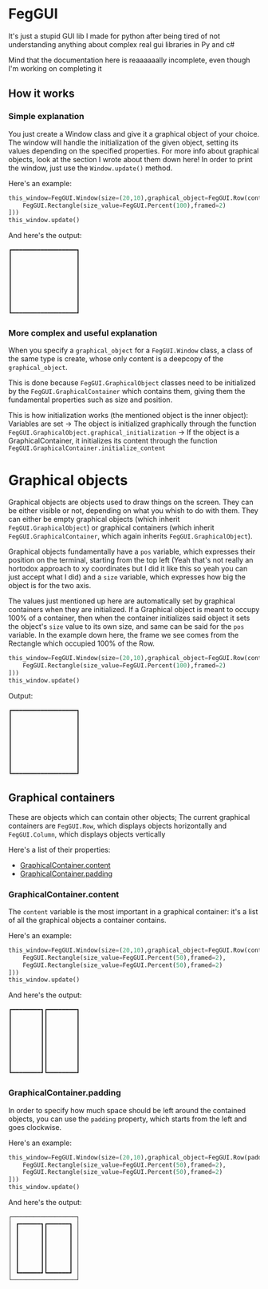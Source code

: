 # FegGUI
It's just a stupid GUI lib I made for python after being tired of not understanding anything about complex real gui libraries in Py and c#

Mind that the documentation here is reaaaaaally incomplete, even though I'm working on completing it

## How it works
### Simple explanation
You just create a Window class and give it a graphical object of your choice. The window will handle the initialization of the given object, setting its values depending on the specified properties.
For more info about graphical objects, look at the section I wrote about them down here!
In order to print the window, just use the `Window.update()` method.

Here's an example:
```Python
this_window=FegGUI.Window(size=(20,10),graphical_object=FegGUI.Row(content=[
    FegGUI.Rectangle(size_value=FegGUI.Percent(100),framed=2)
]))
this_window.update()
```
And here's the output:
```
┏━━━━━━━━━━━━━━━━━━┓
┃                  ┃
┃                  ┃
┃                  ┃
┃                  ┃
┃                  ┃
┃                  ┃
┃                  ┃
┃                  ┃
┗━━━━━━━━━━━━━━━━━━┛
```
### More complex and useful explanation
When you specify a `graphical_object` for a `FegGUI.Window` class, a class of the same type is create, whose only content is a deepcopy of the `graphical_object`.

This is done because `FegGUI.GraphicalObject` classes need to be initialized by the `FegGUI.GraphicalContainer` which contains them, giving them the fundamental properties such as size and position.

This is how initialization works (the mentioned object is the inner object): Variables are set → The object is initialized graphically through the function `FegGUI.GraphicalObject.graphical_initialization` → If the object is a GraphicalContainer, it initializes its content through the function `FegGUI.GraphicalContainer.initialize_content`

# Graphical objects
Graphical objects are objects used to draw things on the screen. They can be either visible or not, depending on what you whish to do with them.
They can either be empty graphical objects (which inherit `FegGUI.GraphicalObject`) or graphical containers  (which inherit `FegGUI.GraphicalContainer`, which again inherits `FegGUI.GraphicalObject`).

Graphical objects fundamentally have a `pos` variable, which expresses their position on the terminal, starting from the top left (Yeah that's not really an hortodox approach to xy coordinates but I did it like this so yeah you can just accept what I did) and a `size` variable, which expresses how big the object is for the two axis.

The values just mentioned up here are automatically set by graphical containers when they are initialized. If a Graphical object is meant to occupy 100% of a container, then when the container initializes said object it sets the object's `size` value to its own size, and same can be said for the `pos` variable.
In the example down here, the frame we see comes from the Rectangle which occupied 100% of the Row.
```Python
this_window=FegGUI.Window(size=(20,10),graphical_object=FegGUI.Row(content=[
    FegGUI.Rectangle(size_value=FegGUI.Percent(100),framed=2)
]))
this_window.update()
```
Output:
```
┏━━━━━━━━━━━━━━━━━━┓
┃                  ┃
┃                  ┃
┃                  ┃
┃                  ┃
┃                  ┃
┃                  ┃
┃                  ┃
┃                  ┃
┗━━━━━━━━━━━━━━━━━━┛
```
## Graphical containers
These are objects which can contain other objects; 
The current graphical containers are `FegGUI.Row`, which displays objects horizontally and `FegGUI.Column`, which displays objects vertically

Here's a list of their properties:
 - [GraphicalContainer.content](https://github.com/FegDotExe/FegGUI#graphicalcontainercontent)
 - [GraphicalContainer.padding](https://github.com/FegDotExe/FegGUI#graphicalcontainerpadding)
### GraphicalContainer.content
The `content` variable is the most important in a graphical container: it's a list of all the graphical objects a container contains.

Here's an example:
```Python
this_window=FegGUI.Window(size=(20,10),graphical_object=FegGUI.Row(content=[
    FegGUI.Rectangle(size_value=FegGUI.Percent(50),framed=2),
    FegGUI.Rectangle(size_value=FegGUI.Percent(50),framed=2)
]))
this_window.update()
```
And here's the output:
```
┏━━━━━━━━┓┏━━━━━━━━┓
┃        ┃┃        ┃
┃        ┃┃        ┃
┃        ┃┃        ┃
┃        ┃┃        ┃
┃        ┃┃        ┃
┃        ┃┃        ┃
┃        ┃┃        ┃
┃        ┃┃        ┃
┗━━━━━━━━┛┗━━━━━━━━┛
```
### GraphicalContainer.padding
In order to specify how much space should be left around the contained objects, you can use the `padding` property, which starts from the left and goes clockwise.

Here's an example:
```Python
this_window=FegGUI.Window(size=(20,10),graphical_object=FegGUI.Row(padding=(2,1,2,1),framed=1,content=[
    FegGUI.Rectangle(size_value=FegGUI.Percent(50),framed=2),
    FegGUI.Rectangle(size_value=FegGUI.Percent(50),framed=2)
]))
this_window.update()
```
And here's the output:
```
┌──────────────────┐
│ ┏━━━━━━┓┏━━━━━━┓ │
│ ┃      ┃┃      ┃ │
│ ┃      ┃┃      ┃ │
│ ┃      ┃┃      ┃ │
│ ┃      ┃┃      ┃ │
│ ┃      ┃┃      ┃ │
│ ┃      ┃┃      ┃ │
│ ┗━━━━━━┛┗━━━━━━┛ │
└──────────────────┘
```
